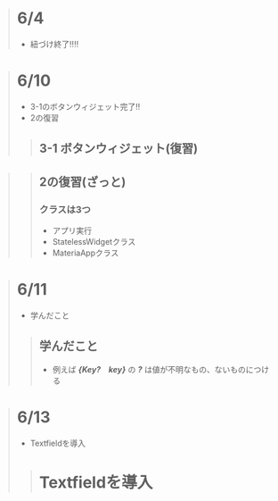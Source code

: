 > # 6/4
> * 紐づけ終了‼‼

###

> # 6/10
> * 3-1のボタンウィジェット完了‼
> * 2の復習
>> ## 3-1 ボタンウィジェット(復習)

>> ## 2の復習(ざっと)
>> ### クラスは3つ
>> * アプリ実行
>> * StatelessWidgetクラス
>> * MateriaAppクラス
###
> # 6/11
>* 学んだこと
>> ## 学んだこと
>>* 例えば ***{Key?　key}*** の 
***?*** は値が不明なもの、ないものにつける
###
># 6/13
>* Textfieldを導入
>># Textfieldを導入